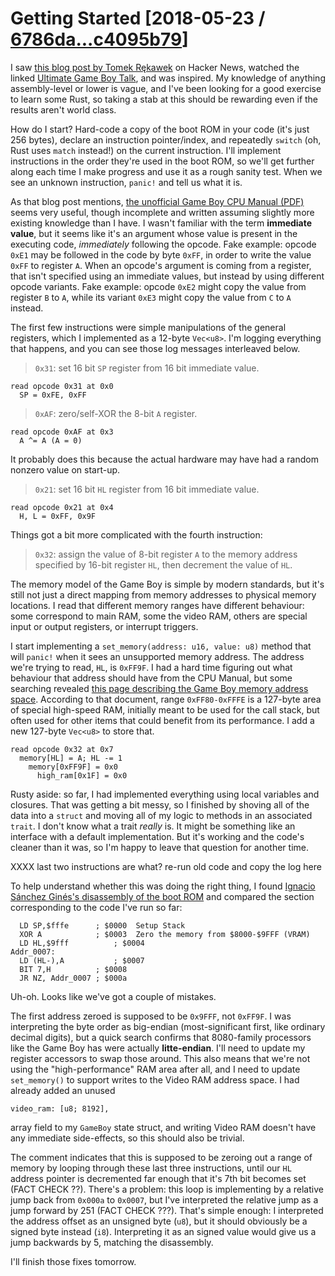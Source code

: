# Getting Started [2018-05-23 / [6786da...c4095b79](https://github.com/jeremyBanks/0dmg/compare/6786da30a2f50e67c445242fb718da9edbb21e94...c4095b79dbf93d34a15c2fd4aaf91e1fc0d22334)]

I saw [this blog post by Tomek Rękawek](http://blog.rekawek.eu/2017/02/09/coffee-gb/) on Hacker News, watched the linked [Ultimate Game Boy Talk](https://youtu.be/HyzD8pNlpwI), and was inspired. My knowledge of anything assembly-level or lower is vague, and I've been looking for a good exercise to learn some Rust, so taking a stab at this should be rewarding even if the results aren't world class.

How do I start? Hard-code a copy of the boot ROM in your code (it's just 256 bytes), declare an instruction pointer/index, and repeatedly `switch` (oh, Rust uses `match` instead!) on the current instruction. I'll implement instructions in the order they're used in the boot ROM, so we'll get further along each time I make progress and use it as a rough sanity test. When we see an unknown instruction, `panic!` and tell us what it is.

As that blog post mentions, [the unofficial Game Boy CPU Manual (PDF)](http://marc.rawer.de/Gameboy/Docs/GBCPUman.pdf) seems very useful, though incomplete and written assuming slightly more existing knowledge than I have. I wasn't familiar with the term **immediate value**, but it seems like it's an argument whose value is present in the executing code, *immediately* following the opcode. Fake example: opcode `0xE1` may be followed in the code by byte `0xFF`, in order to write the value `0xFF` to register `A`. When an opcode's argument is coming from a register, that isn't specified using an immediate values, but instead by using different opcode variants. Fake example: opcode `0xE2` might copy the value from register `B` to `A`, while its variant `0xE3` might copy the value from `C` to `A` instead.

The first few instructions were simple manipulations of the general registers, which I implemented as a 12-byte `Vec<u8>`. I'm logging everything that happens, and you can see those log messages interleaved below.

> `0x31`: set 16 bit `SP` register from 16 bit immediate value.

    read opcode 0x31 at 0x0
      SP = 0xFE, 0xFF

> `0xAF`: zero/self-XOR the 8-bit `A` register.

    read opcode 0xAF at 0x3
      A ^= A (A = 0)

It probably does this because the  actual hardware may have had a random nonzero value on start-up.

> `0x21`: set 16 bit `HL` register from 16 bit immediate value.

    read opcode 0x21 at 0x4
      H, L = 0xFF, 0x9F

Things got a bit more complicated with the fourth instruction:

> `0x32`: assign the value of 8-bit register `A` to the memory address specified by 16-bit register `HL`, then decrement the value of `HL`.

The memory model of the Game Boy is simple by modern standards, but it's still not just a direct mapping from memory addresses to physical memory locations. I read that different memory ranges have different behaviour: some correspond to main RAM, some the video RAM, others are special input or output registers, or interrupt triggers.

I start implementing a `set_memory(address: u16, value: u8)` method that will `panic!` when it sees an unsupported memory address. The address we're trying to read, `HL`, is `0xFF9F`. I had a hard time figuring out what behaviour that address should have from the CPU Manual, but some searching revealed [this page describing the Game Boy memory address space](http://gameboy.mongenel.com/dmg/asmmemmap.html). According to that document, range `0xFF80-0xFFFE` is a 127-byte area of special high-speed RAM, initially meant to be used for the call stack, but often used for other items that could benefit from its performance. I add a new 127-byte `Vec<u8>` to store that.

    read opcode 0x32 at 0x7
      memory[HL] = A; HL -= 1
        memory[0xFF9F] = 0x0
          high_ram[0x1F] = 0x0

Rusty aside: so far, I had implemented everything using local variables and closures. That was getting a bit messy, so I finished by shoving all of the data into a `struct` and moving all of my logic to methods in an associated `trait`. I don't know what a trait *really* is. It might be something like an interface with a default implementation. But it's working and the code's cleaner than it was, so I'm happy to leave that question for another time.

XXXX last two instructions are what? re-run old code and copy the log here

To help understand whether this was doing the right thing, I found [Ignacio Sánchez Ginés's disassembly of the boot ROM](https://gist.github.com/drhelius/6063288) and compared the section corresponding to the code I've run so far:

      LD SP,$fffe      ; $0000  Setup Stack
      XOR A            ; $0003  Zero the memory from $8000-$9FFF (VRAM)
      LD HL,$9fff		   ; $0004
    Addr_0007:
      LD (HL-),A		   ; $0007
      BIT 7,H          ; $0008
      JR NZ, Addr_0007 ; $000a

Uh-oh. Looks like we've got a couple of mistakes.

The first address zeroed is supposed to be `0x9FFF`, not `0xFF9F`. I was interpreting the byte order as big-endian (most-significant first, like ordinary decimal digits), but a quick search confirms that 8080-family processors like the Game Boy has were actually **litte-endian**. I'll need to update my register accessors to swap those around. This also means that we're not using the "high-performance" RAM area after all, and I need to update `set_memory()` to support writes to the Video RAM address space. I had already added an unused

    video_ram: [u8; 8192],

array field to my `GameBoy` state struct, and writing Video RAM doesn't have any immediate side-effects, so this should also be trivial.

The comment indicates that this is supposed to be zeroing out a range of memory by looping through these last three instructions, until our `HL` address pointer is decremented far enough that it's 7th bit becomes set (FACT CHECK ??). There's a problem: this loop is implementing by a relative jump back from `0x000a` to `0x0007`, but I've interpreted the relative jump as a jump forward by 251 (FACT CHECK ???). That's simple enough: I interpreted the address offset as an unsigned byte (`u8`), but it should obviously be a signed byte instead (`i8`). Interpreting it as an signed value would give us a jump backwards by 5, matching the disassembly.

I'll finish those fixes tomorrow.
